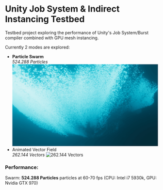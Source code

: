 # Unity Job System & Indirect Instancing Testbed
Testbed project exploring the performance of Unity's Job System/Burst compiler combined with GPU mesh instancing.

Currently 2 modes are explored:
* **Particle Swarm**
<br/>_524.288 Particles_
![524.288 Particles](Recordings/gif_animation_007.gif?raw=true "524.288 Particles")
* Animated Vector Field
<br/>_262.144 Vectors_
![262.144 Vectors](Recordings/gif_animation_010.gif?raw=true "262.144 Vectors")

### Performance:
Swarm: **524.288 Particles** particles at 60-70 fps (CPU: Intel i7 5930k, GPU: Nvidia GTX 970)
